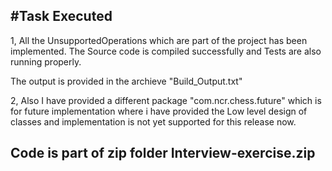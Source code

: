 #Task Executed
--------------------------------

1, All the UnsupportedOperations which are part of the project has been implemented. The Source code is compiled successfully and Tests are also running
properly.

The output is provided in the archieve "Build_Output.txt"

2, Also I have provided a different package "com.ncr.chess.future" which is for future implementation where i have provided the Low level design
of classes and implementation is not yet supported for this release now.

## Code is part of zip folder Interview-exercise.zip

